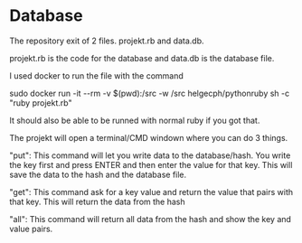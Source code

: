 # Database
The repository exit of 2 files. projekt.rb and data.db.

projekt.rb is the code for the database and data.db is the database file.

I used docker to run the file with the command

sudo docker run -it --rm -v $(pwd):/src -w /src helgecph/pythonruby sh -c "ruby projekt.rb"

It should also be able to be runned with normal ruby if you got that.

The projekt will open a terminal/CMD windown where you can do 3 things.

"put":
This command will let you write data to the database/hash. You write the key first and press ENTER and then enter the value for that key. This will save the data to the hash and the database file.

"get":
This command ask for a key value and return the value that pairs with that key. This will return the data from the hash

"all":
This command will return all data from the hash and show the key and value pairs.
